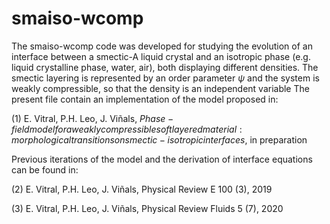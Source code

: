 # smaiso-wcomp
The smaiso-wcomp code was developed for studying the evolution of an interface between a smectic-A liquid crystal and an isotropic phase (e.g. liquid crystalline phase, water, air), both displaying different densities. The smectic layering is represented by an order parameter $\psi$ and the system is weakly compressible, so that the density is an independent variable The present file contain an implementation of the model proposed in: 

(1) E. Vitral, P.H. Leo, J. Viñals, $Phase-field model for a weakly compressible soft layered material:morphological transitions on smectic-isotropic interfaces$, in preparation

Previous iterations of the model and the derivation of interface equations can be found in:

(2) E. Vitral, P.H. Leo, J. Viñals, Physical Review E 100 (3), 2019 

(3) E. Vitral, P.H. Leo, J. Viñals, Physical Review Fluids 5 (7), 2020 

